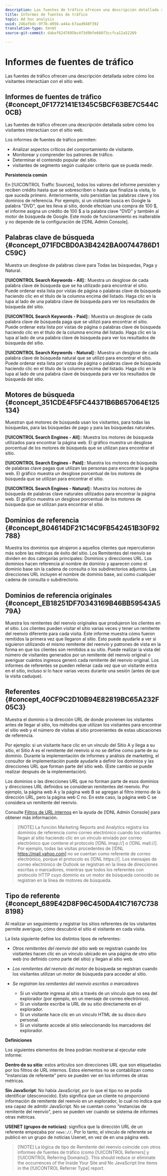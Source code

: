 ```yaml
---
description: Las fuentes de tráfico ofrecen una descripción detallada sobre cómo los visitantes interactúan con el sitio web.
title: Informes de fuentes de tráfico
topic: Ad hoc analysis
uuid: 246afbdc-9f7b-4956-a44a-b7aad948f392
translation-type: tm+mt
source-git-commit: dabaf6247695bc4f3d9bfe668f3ccfca12a52269

---
```



# Informes de fuentes de tráfico

Las fuentes de tráfico ofrecen una descripción detallada sobre cómo los visitantes interactúan con el sitio web.

## Informes de fuentes de tráfico {#concept_0F1772141E1345C5BCF63BE7C544C0CB}

Las fuentes de tráfico ofrecen una descripción detallada sobre cómo los visitantes interactúan con el sitio web.

Los informes de fuentes de tráfico permiten:

* Analizar aspectos críticos del comportamiento de visitante.
* Monitorear y comprender los patrones de tráfico.
* Determinar el contenido popular del sitio.
* visitantes de segmento según cualquier criterio que se pueda medir.

**Persistencia común**

En [!UICONTROL Traffic Sources], todos los valores del informe persisten y reciben crédito hasta que se sobrescriben o hasta que finaliza la visita, lo que suceda primero. Anteriormente, solo persistían las palabras clave y los dominios de referencia. Por ejemplo, si un visitante busca en Google la palabra  &quot;DVD&quot;, que les lleva al sitio, donde efectúan una compra de 100 $, el informe asigna un crédito de 100 $ a la palabra clave &quot;DVD&quot; y también al motor de búsqueda de Google. Este modo de funcionamiento es inalterable y no depende de la configuración de [!DNL Admin Console].

## Palabras clave de búsqueda {#concept_071FDCBD0A3B4242BA00744786D1C59C}

Muestra un desglose de palabras clave para Todas las búsquedas, Paga y Natural.

<!-- 

c_reports_search_keyword.xml

 -->

**[!UICONTROL Search Keywords - All]**:: Muestra un desglose de cada palabra clave de búsqueda que se ha utilizado para encontrar el sitio. Puede ordenar esta lista por vistas de página o palabras clave de búsqueda haciendo clic en el título de la columna encima del listado. Haga clic en la lupa al lado de una palabra clave de búsqueda para ver los resultados de búsqueda del sitio.

**[!UICONTROL Search Keywords - Paid]**:: Muestra un desglose de cada palabra clave de búsqueda paga que se utilizó para encontrar el sitio. Puede ordenar esta lista por vistas de página o palabras clave de búsqueda haciendo clic en el título de la columna encima del listado. Haga clic en la lupa al lado de una palabra clave de búsqueda para ver los resultados de búsqueda del sitio.

**[!UICONTROL Search Keywords - Natural]**:: Muestra un desglose de cada palabra clave de búsqueda natural que se utilizó para encontrar el sitio. Puede ordenar esta lista por vistas de página o palabras clave de búsqueda haciendo clic en el título de la columna encima del listado. Haga clic en la lupa al lado de una palabra clave de búsqueda para ver los resultados de búsqueda del sitio.

## Motores de búsqueda {#concept_351CDE4F5FC44371B6B657064E125134}

Muestran qué motores de búsqueda usan los visitantes, para todas las búsquedas, para las búsquedas de pago y para las búsquedas naturales.

<!-- 

c_reports_search_engines.xml

 -->

**[!UICONTROL Search Engines - All]**:: Muestra los motores de búsqueda utilizados para encontrar la página web. El gráfico muestra un desglose porcentual de los motores de búsqueda que se utilizan para encontrar el sitio.

**[!UICONTROL Search Engines - Paid]**:: Muestra los motores de búsqueda de palabras clave pagas que utilizan las personas para encontrar la página web. El gráfico muestra un desglose porcentual de los motores de búsqueda que se utilizan para encontrar el sitio.

**[!UICONTROL Search Engines - Natural]**:: Muestra los motores de búsqueda de palabras clave naturales utilizados para encontrar la página web. El gráfico muestra un desglose porcentual de los motores de búsqueda que se utilizan para encontrar el sitio.

## Dominios de referencia {#concept_804614DF21C14C9FB542451B30F92788}

<!-- 

c_reports_ref_domains.xml

 -->

Muestra los dominios que atrajeron a aquellos clientes que repercutieron más sobre las métricas de éxito del sitio. Los Remitentes del reenvío se dividen en dos categorías principales: Dominios y direcciones URL. Los dominios hacen referencia al nombre de dominio y aparecen como el dominio base sin la cadena de consulta o los subdirectorios adjuntos. Las direcciones URL incluyen el nombre de dominio base, así como cualquier cadena de consulta o subdirectorio.

## Dominios de referencia originales  {#concept_EB18251DF70343169B46BB59543A579A}

<!-- 

c_reports_original_ref_domains.xml

 -->

Muestra los remitentes del reenvío originales que produjeron los clientes en el sitio. Los clientes pueden visitar el sitio varias veces y tener un remitente del reenvío diferente para cada visita. Este informe muestra cómo fueron remitidos la primera vez que llegaron al sitio. Esto puede ayudarle a ver si siguieron utilizando el mismo remitente del reenvío y patrones de vista en la forma en que los clientes son remitidos a su sitio. Puede realizar la vista del número de visitantes generados por un remitente del reenvío original o averiguar cuántos ingresos generó cada remitente del reenvío original. Los informes de referentes se pueden rellenar cada vez que un visitante entra en el sitio, incluso si lo hace varias veces durante una sesión (antes de que la visita caduque).

## Referentes {#concept_40CF9C2D10B94E82819BC65A232F05C3}

Muestra el dominio o la dirección URL de donde provienen los visitantes antes de llegar al sitio, los métodos que utilizan los visitantes para encontrar el sitio web y el número de visitas al sitio provenientes de estas ubicaciones de referencia.

<!-- 

c_reports_referrers.xml

 -->

Por ejemplo: si un visitante hace clic en un vínculo del Sitio A y llega a su sitio, el Sitio A es el remitente del reenvío si no se define como parte de su dominio. Durante la implementación de informes y análisis de marketing, el consultor de implementación puede ayudarle a definir los dominios y las direcciones URL que forman parte del sitio web. (Este cambio se puede realizar después de la implementación).

Los dominios o las direcciones URL que no forman parte de esos dominios y direcciones URL definidos se consideran remitentes del reenvío. Por ejemplo, la página web A y la página web B se agregan al filtro interno de la dirección URL, pero la página web C no. En este caso, la página web C se considera un remitente del reenvío.

Consulte [Filtros de URL internos](https://docs.adobe.com/content/help/es-ES/analytics/admin/admin-tools/internal-url-filter-admin.translate.html) en la ayuda de [!DNL Admin Console] para obtener más información.

>[!NOTE] La función Marketing Reports and Analytics registra los dominios de referencia como correo electrónico cuando los visitantes llegan al sitio haciendo clic en un vínculo enviado por correo electrónico que contiene el protocolo [!DNL imap://] o [!DNL mail://]. Por ejemplo, todas las visitas procedentes de [!DNL https://mail.yahoo.com] no se cuentan como referente de correo electrónico, porque el protocolo es [!DNL https://]. Los mensajes de correo electrónico de Outlook se registran en la línea de direcciones escritas o marcadores, mientras que todos los referentes con protocolo HTTP cuyo dominio es un motor de búsqueda conocido se registran en la línea de motores de búsqueda.

## Tipo de referente {#concept_689E42D8F96C450DA41C7167C7388198}

Al realizar un seguimiento y registrar los sitios referentes de los visitantes permite averiguar, cómo descubrió el sitio el visitante en cada visita.

<!-- 

c_reports_ref_types.xml

 -->

La lista siguiente define los distintos tipos de referentes:

* *Otros remitentes del reenvío* del sitio web se registran cuando los visitantes hacen clic en un vínculo ubicado en una página de otro sitio web (no definido como parte del sitio) y llegan al sitio web.
* *Los remitentes del reenvío del motor* de búsqueda se registran cuando los visitantes utilizan un motor de búsqueda para acceder al sitio.
* *Se registran los remitentes del reenvío escritos o marcadores*

   * Si un visitante ingresa al sitio a través de un vínculo que no sea del explorador (por ejemplo, en un mensaje de correo electrónico).
   * Si un visitante escribe la URL de su sitio directamente en el explorador.
   * Si un visitante hace clic en un vínculo HTML de su disco duro personal.
   * Si un visitante accede al sitio seleccionando los marcadores del explorador.

**Definiciones**

Los siguientes elementos de línea podrían mostrarse al ejecutar este informe:

**Dentro de su sitio**: estos artículos son direcciones URL que son etiquetadas por los filtros de URL internos. Estos elementos no se contabilizan como “instancias de referente” pero se pueden ver en los informes de otras métricas.

**Sin JavaScript**: No había JavaScript, por lo que el tipo no se podía identificar (desconocido). Esto significa que un cliente no proporcionó información de remitente del reenvío en un explorador, lo cual no indica que sea capaz de admitir JavaScript. No se cuentan como &quot;instancias de remitente del reenvío&quot;, pero se pueden ver cuando se sistema de informes otras métricas.

**USENET (grupos de noticias)**: significa que la dirección URL de un referente empezaba por `news://`. Por lo tanto, el vínculo de referente se publicó en un grupo de noticias Usenet, en vez de en una página web.

>[!NOTE] La lógica de tipo de Remitente del reenvío coincide con otros informes de fuentes de tráfico (como [!UICONTROL Referrers] y [!UICONTROL Referring Domains]). This should reduce or eliminate the occurrences of the Inside Your Site and No JavaScript line items in the [!UICONTROL Referrer Type] report.

